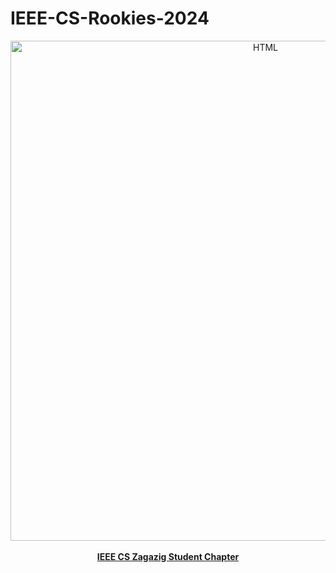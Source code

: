 # IEEE-CS-Rookies-2024
<a href="https://www.facebook.com/IEEE.CS.ZSC" >

<div align="center">
				<img src="https://i.ibb.co/Sycn6Nj/271991617-1258131218020558-1232609697017949374-n.jpg" width="800" alt="HTML"></div><div align="center"><br><b>IEEE CS Zagazig Student Chapter</b></div></a><br>
				
		
